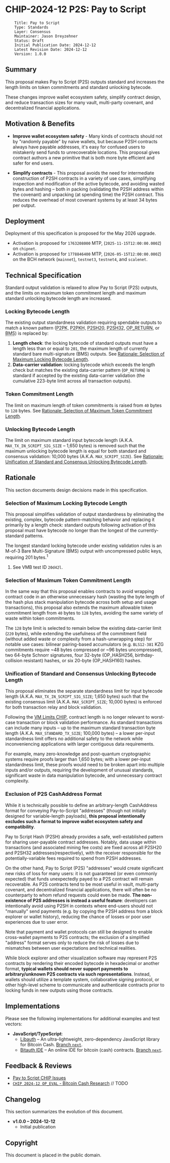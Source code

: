 # CHIP-2024-12 P2S: Pay to Script

        Title: Pay to Script
        Type: Standards
        Layer: Consensus
        Maintainer: Jason Dreyzehner
        Status: Draft
        Initial Publication Date: 2024-12-12
        Latest Revision Date: 2024-12-12
        Version: 1.0.0

## Summary

This proposal makes Pay to Script (P2S) outputs standard and increases the length limits on token commitments and standard unlocking bytecode.

These changes improve wallet ecosystem safety, simplify contract design, and reduce transaction sizes for many vault, multi-party covenant, and decentralized financial applications.

## Motivation & Benefits

- **Improve wallet ecosystem safety** - Many kinds of contracts should not by "randomly payable" by naive wallets, but because P2SH contracts always have payable addresses, it's easy for confused users to mistakenly send funds to unrecoverable locations. This proposal gives contract authors a new primitive that is both more byte efficient and safer for end users.

- **Simplify contracts** - This proposal avoids the need for intermediate construction of P2SH contracts in a variety of use cases, simplifying inspection and modification of the active bytecode, and avoiding wasted bytes and hashing – both in packing (validating the P2SH address within the covenant) and unpacking (at spending time) the P2SH contract. This reduces the overhead of most covenant systems by at least 34 bytes per output.

## Deployment

Deployment of this specification is proposed for the May 2026 upgrade.

- Activation is proposed for `1763208000` MTP, (`2025-11-15T12:00:00.000Z`) on `chipnet`.
- Activation is proposed for `1778846400` MTP, (`2026-05-15T12:00:00.000Z`) on the BCH network (`mainnet`), `testnet3`, `testnet4`, and `scalenet`.

## Technical Specification

Standard output validation is relaxed to allow Pay to Script (P2S) outputs, and the limits on maximum token commitment length and maximum standard unlocking bytecode length are increased.

### Locking Bytecode Length

The existing output standardness validation requiring spendable outputs to match a known pattern (<abbr title="Pay to Public Key">P2PK</abbr>, <abbr title="Pay to Public Key Hash">P2PKH</abbr>, <abbr title="Pay to Script Hash (20 bytes)">P2SH20</abbr>, <abbr title="Pay to Script Hash (32 bytes)">P2SH32</abbr>, <abbr title="Data-Carrier Outputs (A.K.A. OP_RETURN Outputs)">OP_RETURN</abbr>, or <abbr title="Bare Multi-Signature">BMS</abbr>) is replaced by:

1. **Length check**: the locking bytecode of standard outputs must have a length less than or equal to `201`, the maximum length of currently standard bare multi-signature (BMS) outputs. See [Rationale: Selection of Maximum Locking Bytecode Length](#selection-of-maximum-locking-bytecode-length).
2. **Data-carrier validation**: locking bytecode which exceeds the length check but matches the existing data-carrier pattern (`OP_RETURN`) is standard if accepted by the existing data-carrier validation (the cumulative 223-byte limit across all transaction outputs).

### Token Commitment Length

The limit on maximum length of token commitments is raised from `40` bytes to `128` bytes. See [Rationale: Selection of Maximum Token Commitment Length](#selection-of-maximum-token-commitment-length).

### Unlocking Bytecode Length

The limit on maximum standard input bytecode length (A.K.A. `MAX_TX_IN_SCRIPT_SIG_SIZE` – 1,650 bytes) is removed such that the maximum unlocking bytecode length is equal for both standard and consensus validation: 10,000 bytes (A.K.A. `MAX_SCRIPT_SIZE`). See [Rationale: Unification of Standard and Consensus Unlocking Bytecode Length](#unification-of-standard-and-consensus-unlocking-bytecode-length).

## Rationale

This section documents design decisions made in this specification.

### Selection of Maximum Locking Bytecode Length

This proposal simplifies validation of output standardness by eliminating the existing, complex, bytecode pattern-matching behavior and replacing it primarily by a length check: standard outputs following activation of this proposal must have bytecode no longer than the longest of the currently-standard patterns.

The longest standard locking bytecode under existing validation rules is an M-of-3 Bare Multi-Signature (BMS) output with uncompressed public keys, requiring 201 bytes.<sup>1</sup>

1. See VMB test ID `20d42l`.

### Selection of Maximum Token Commitment Length

In the same way that this proposal enables contracts to avoid wrapping contract code in an otherwise unnecessary hash (wasting the byte length of the hash plus stack manipulation bytecode across both setup and usage transactions), this proposal also extends the maximum allowable token commitment length from `40` bytes to `128` bytes, avoiding the same variety of waste within token commitments.

The `128` byte limit is selected to remain below the existing data-carrier limit (`220` bytes), while extending the usefulness of the commitment field (without added waste or complexity from a hash-unwrapping step) for notable use cases: bilinear pairing-based accumulators (e.g. `BLS12-381` KZG commitments require ~48 bytes compressed or ~96 bytes uncompressed), two 64-byte Schnorr signatures, four 32-byte (OP_HASH256, birthday-collision resistant) hashes, or six 20-byte (OP_HASH160) hashes.

### Unification of Standard and Consensus Unlocking Bytecode Length

This proposal eliminates the separate standardness limit for input bytecode length (A.K.A. `MAX_TX_IN_SCRIPT_SIG_SIZE`; 1,650 bytes) such that the existing consensus limit (A.K.A. `MAX_SCRIPT_SIZE`; 10,000 bytes) is enforced for both transaction relay and block validation.

Following the [VM Limits CHIP](https://github.com/bitjson/bch-vm-limits), contract length is no longer relevant to worst-case transaction or block validation performance. As standard transactions can include many inputs – up to the maximum standard transaction byte length (A.K.A. `MAX_STANDARD_TX_SIZE`; 100,000 bytes) – a lower per-input standardness limit offers no additional safety to the network while inconveniencing applications with larger contiguous data requirements.

For example, many zero-knowledge and post-quantum cryptographic systems require proofs larger than 1,650 bytes; with a lower per-input standardness limit, these proofs would need to be broken apart into multiple inputs and/or outputs, requiring the development of unusual standards, significant waste in data manipulation bytecode, and unnecessary contract complexity.

### Exclusion of P2S CashAddress Format

While it is technically possible to define an arbitrary-length CashAddress format for conveying Pay-to-Script "addresses" (though not initially designed for variable-length payloads), **this proposal intentionally excludes such a format to improve wallet ecosystem safety and compatibility**.

Pay to Script Hash (P2SH) already provides a safe, well-established pattern for sharing user-payable contract addresses. Notably, data usage within transactions (and associated mining fee costs) are fixed across all P2SH20 and P2SH32 addresses(respectively), with the receiver responsible for the potentially-variable fees required to spend from P2SH addresses.

On the other hand, Pay to Script (P2S) "addresses" would create significant new risks of loss for many users: it is not guaranteed (or even commonly expected) that funds unexpectedly payed to a P2S contract will remain recoverable. As P2S contracts tend to be most useful in vault, multi-party covenant, and decentralized financial applications, there will often be no counterparty to whom refund requests could even be made. **The non-existence of P2S addresses is instead a useful feature**: developers can intentionally avoid using P2SH in contexts where end-users should not "manually" send payments (e.g. by copying the P2SH address from a block explorer or wallet history), reducing the chance of losses or poor user experiences due to user error.

Note that payment and wallet protocols can still be designed to enable cross-wallet payments to P2S contracts; the exclusion of a simplified "address" format serves only to reduce the risk of losses due to mismatches between user expectations and technical realities.

While block explorer and other visualization software may represent P2S contracts by rendering their encoded bytecode in hexadecimal or another format, **typical wallets should never support payments to arbitrary/unknown P2S contracts via such representations**. Instead, wallets should utilize a template system, collaborative signing protocol, or other high-level scheme to communicate and authenticate contracts prior to locking funds in new outputs using those contracts.

## Implementations

Please see the following implementations for additional examples and test vectors:

- **JavaScript/TypeScript**:
  - [Libauth](https://github.com/bitauth/libauth) – An ultra-lightweight, zero-dependency JavaScript library for Bitcoin Cash. [Branch `next`](https://github.com/bitauth/libauth/tree/next).
  - [Bitauth IDE](https://github.com/bitauth/bitauth-ide) – An online IDE for bitcoin (cash) contracts. [Branch `next`](https://github.com/bitauth/bitauth-ide/tree/next).

## Feedback & Reviews

- [Pay to Script CHIP Issues](https://github.com/bitjson/bch-p2s/issues)
- [`CHIP 2024-12 OP_EVAL` - Bitcoin Cash Research](https://bitcoincashresearch.org/t/) // TODO

## Changelog

This section summarizes the evolution of this document.

- **v1.0.0 – 2024-12-12**
  - Initial publication

## Copyright

This document is placed in the public domain.

